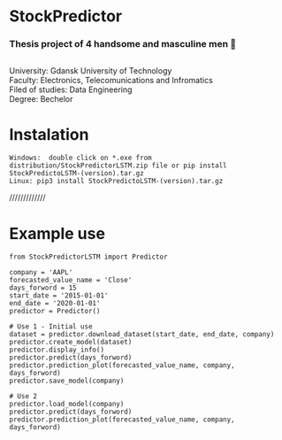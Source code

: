 # StockPredictor
  
### Thesis project of 4 handsome and masculine men :muscle:  
##
University: Gdansk University of Technology  
Faculty: Electronics, Telecomunications and Infromatics  
Filed of studies: Data Engineering  
Degree: Bechelor
  
<!---
Installable package and manual are in *.zip file under 'StockPredictorLSTM/distribution' directory.
#### Package creation tutorials:
    1. https://betterscientificsoftware.github.io/python-for-hpc/tutorials/python-pypi-packaging/
    2. https://pythonhosted.org/an_example_pypi_project/setuptools.html
    3. https://packaging.python.org/guides/distributing-packages-using-setuptools/
--->
  
# Instalation

```
Windows:  double click on *.exe from distribution/StockPredictorLSTM.zip file or pip install StockPredictoLSTM-(version).tar.gz
Linux: pip3 install StockPredictoLSTM-(version).tar.gz
```
/////////////
# Example use 

```
from StockPredictorLSTM import Predictor

company = 'AAPL'
forecasted_value_name = 'Close'
days_forword = 15
start_date = '2015-01-01'
end_date = '2020-01-01'
predictor = Predictor()

# Use 1 - Initial use
dataset = predictor.download_dataset(start_date, end_date, company)
predictor.create_model(dataset)
predictor.display_info()
predictor.predict(days_forword)
predictor.prediction_plot(forecasted_value_name, company, days_forword)
predictor.save_model(company)

# Use 2
predictor.load_model(company)
predictor.predict(days_forword)
predictor.prediction_plot(forecasted_value_name, company, days_forword)

```
<!---

